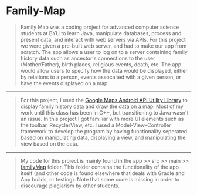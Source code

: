 # Family-Map
>Family Map was a coding project for advanced computer science students at BYU to learn Java, manipulate databases, process and present data, and interact with web servers via APIs. For this project we were given a pre-built web server, and had to make our app from scratch. The app allows a user to log on to a server containing family history data such as ancestor's connections to the user (Mother/Father), birth places, religious events, death, etc. The app would allow users to specify how the data would be displayed, either by relations to a person, events assocaited with a given person, or have the events displayed on a map.
***
>For this project, I used the [Google Maps Android API Utility Library](https://developers.google.com/maps/documentation/android-api/utility/ "Google's Maps API") to display family history data and draw the data on a map. Most of my work until this class has been in C++, but transitioning to Java wasn't an issue. In this project I got familiar with more UI elements such as the toolbar, RecyclerView, etc. I used a Model-View-Controller framework to develop the program by having functionality seperated based on manipulating data, displaying a view, and manipulating the view based on the data.
***
>My code for this project is mainly found in the app >> src >> main >> [familyMap](https://github.com/thelinguist/Family-Map/tree/master/app/src/main/java/bryce/familymap) folder. This folder contains the functionality of the app itself (and other code is found elsewhere that deals with Gradle and App builds, or testing). Note that some code is missing in order to discourage plagiarism by other students.
